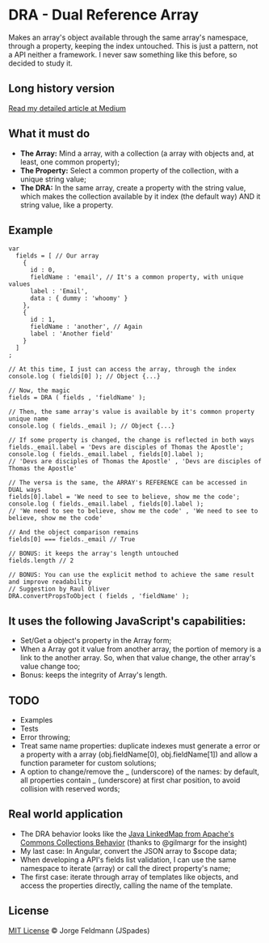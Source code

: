 # DRA - Dual Reference Array

Makes an array's object available through the same array's namespace, through a property, keeping the index untouched.
This is just a pattern, not a API neither a framework. I never saw something like this before, so decided to study it.

## Long history version
[Read my detailed article at Medium](https://medium.com/@jotafeldmann/the-javascript-dual-reference-array-dra-or-how-to-use-a-array-like-a-object-fd681c7cd20a#.6q5lrmgel)

## What it must do

- **The Array:** Mind a array, with a collection (a array with objects and, at least, one common property);
- **The Property:** Select a common property of the collection, with a unique string value;
- **The DRA:** In the same array, create a property with the string value, which makes the collection available by it index (the default way) AND it string value, like a property.

## Example

```
var
  fields = [ // Our array
    {
      id : 0,
      fieldName : 'email', // It's a common property, with unique values
      label : 'Email',
      data : { dummy : 'whoomy' }
    },
    {
      id : 1,
      fieldName : 'another', // Again
      label : 'Another field'
    }
  ]
;

// At this time, I just can access the array, through the index
console.log ( fields[0] ); // Object {...}

// Now, the magic
fields = DRA ( fields , 'fieldName' );

// Then, the same array's value is available by it's common property unique name
console.log ( fields._email ); // Object {...}

// If some property is changed, the change is reflected in both ways
fields._email.label = 'Devs are disciples of Thomas the Apostle';
console.log ( fields._email.label , fields[0].label );
// 'Devs are disciples of Thomas the Apostle' , 'Devs are disciples of Thomas the Apostle'

// The versa is the same, the ARRAY's REFERENCE can be accessed in DUAL ways
fields[0].label = 'We need to see to believe, show me the code';
console.log ( fields._email.label , fields[0].label );
// 'We need to see to believe, show me the code' , 'We need to see to believe, show me the code'

// And the object comparison remains
fields[0] === fields._email // True

// BONUS: it keeps the array's length untouched
fields.length // 2

// BONUS: You can use the explicit method to achieve the same result and improve readability
// Suggestion by Raul Oliver
DRA.convertPropsToObject ( fields , 'fieldName' );

```

## It uses the following JavaScript's capabilities:

- Set/Get a object's property in the Array form;
- When a Array got it value from another array, the portion of memory is a link to the another array. So, when that value change, the other array's value change too;
- Bonus: keeps the integrity of Array's length.

## TODO

- Examples
- Tests
- Error throwing;
- Treat same name properties: duplicate indexes must generate a error or a property with a array (obj.fieldName[0], obj.fieldName[1]) and allow a function parameter for custom solutions;
- A option to change/remove the _ (underscore) of the names: by default, all properties contain _ (underscore) at first char position, to avoid collision with reserved words;

## Real world application

- The DRA behavior looks like the  [Java LinkedMap from Apache's Commons Collections Behavior](https://commons.apache.org/proper/commons-collections/apidocs/org/apache/commons/collections4/map/LinkedMap.html) (thanks to @gilmargr for the insight)
- My last case: In Angular, convert the JSON array to $scope data;
- When developing a API's fields list validation, I can use the same namespace to iterate (array) or call the direct property's name;
- The first case: iterate through array of templates like objects, and access the properties directly, calling the name of the template.

## License

[MIT License](https://github.com/jotafeldmann/license/blob/master/LICENSE.md) © Jorge Feldmann (JSpades)
